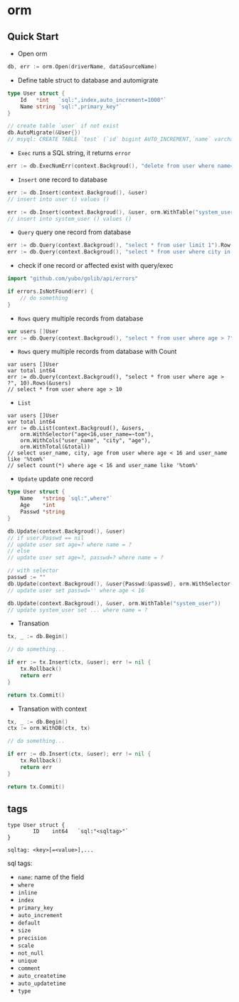 # orm

## Quick Start

* Open orm
```go
db, err := orm.Open(driverName, dataSourceName)
```

* Define table struct to database and automigrate
```go
type User struct {
    Id   *int   `sql:",index,auto_increment=1000"`
    Name string `sql:",primary_key"`
}

// create table `user` if not exist
db.AutoMigrate(&User{})
// msyql: CREATE TABLE `test` (`id` bigint AUTO_INCREMENT,`name` varchar(255),PRIMARY KEY (`name`),INDEX (`id`) ) auto_increment=1000
```

* `Exec` runs a SQL string, it returns `error`

```go
err := db.ExecNumErr(context.Backgroud(), "delete from user where name=?", "test")
```


* `Insert` one record to database
```go
err := db.Insert(context.Backgroud(), &user)
// insert into user () values ()

err := db.Insert(context.Backgroud(), &user, orm.WithTable("system_user"))
// insert into system_user () values ()
```

* `Query` query one record from database

```go
err := db.Query(context.Backgroud(), "select * from user limit 1").Row(&user)
err := db.Query(context.Backgroud(), "select * from user where city in (?) limit 5", []string{"beijing", "wuhan"}).Row(&user)
```

* check if one record or affected exist with query/exec
```go
import "github.com/yubo/golib/api/errors"

if errors.IsNotFound(err) {
	// do something
}
```

* `Rows` query multiple records from database
```go
var users []User
err := db.Query(context.Backgroud(), "select * from user where age > ?", 10).Rows(&users)
```

* `Rows` query multiple records from database with Count
```
var users []User
var total int64
err := db.Query(context.Backgroud(), "select * from user where age > ?", 10).Rows(&users)
// select * from user where age > 10
```

* `List` 
```
var users []User
var total int64
err := db.List(context.Backgroud(), &users,
	orm.WithSelector("age<16,user_name=~tom"),
	orm.WithCols("user_name", "city", "age"),
	orm.WithTotal(&total))
// select user_name, city, age from user where age < 16 and user_name like '%tom%'
// select count(*) where age < 16 and user_name like '%tom%'
```

* `Update` update one record
```go
type User struct {
    Name   *string `sql:",where"`
    Age    *int
    Passwd *string
}

db.Update(context.Backgroud(), &user)
// if user.Passwd == nil
// update user set age=? where name = ?
// else
// update user set age=?, passwd=? where name = ?

// with selector
passwd := ""
db.Update(context.Backgroud(), &user{Passwd:&passwd}, orm.WithSelector("age<16"))
// update user set passwd='' where age < 16

db.Update(context.Backgroud(), &user, orm.WithTable("system_user"))
// update system_user set ... where name = ?
```

* Transation
```go
tx, _ := db.Begin()

// do something...

if err := tx.Insert(ctx, &user); err != nil {
	tx.Rollback()
	return err
}

return tx.Commit()
```

* Transation with context
```go
tx, _ := db.Begin()
ctx := orm.WithDB(ctx, tx)

// do something...

if err := db.Insert(ctx, &user); err != nil {
	tx.Rollback()
	return err
}

return tx.Commit()
```


## tags
```
type User struct {
        ID    int64   `sql:"<sqltag>"`
}

sqltag: <key>[=<value>],...
```

sql tags:
  - `name`: name of the field
  - `where`
  - `inline`
  - `index`
  - `primary_key`
  - `auto_increment`
  - `default`
  - `size`
  - `precision`
  - `scale`
  - `not_null`
  - `unique`
  - `comment`
  - `auto_createtime`
  - `auto_updatetime`
  - `type`
